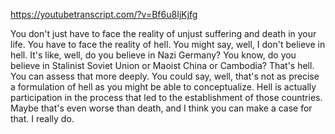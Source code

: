 https://youtubetranscript.com/?v=Bf6u8IjKjfg

 You don't just have to face the reality of unjust suffering and death in your life. You have to face the reality of hell. You might say, well, I don't believe in hell. It's like, well, do you believe in Nazi Germany? You know, do you believe in Stalinist Soviet Union or Maoist China or Cambodia? That's hell. You can assess that more deeply. You could say, well, that's not as precise a formulation of hell as you might be able to conceptualize. Hell is actually participation in the process that led to the establishment of those countries. Maybe that's even worse than death, and I think you can make a case for that. I really do.